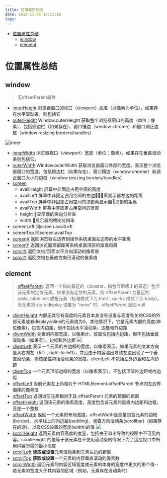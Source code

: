 ```yaml
---
title: 位置属性总结
date: 2018-11-06 15:11:18
tags:
---
```


<!-- TOC -->

- [位置属性总结](#位置属性总结)
  - [window](#window)
  - [element](#element)

<!-- /TOC -->

# 位置属性总结

<!-- 测试环境：**chrome 70.0.3538.77** -->

## window

> 无offsetParent属性

+ [innerHeight](https://developer.mozilla.org/en-US/docs/Web/API/Window/innerHeight)
  浏览器窗口的视口（viewport）高度（以像素为单位），如果存在水平滚动条，则包括它
+ [outerHeight](https://developer.mozilla.org/en-US/docs/Web/API/Window/outerHeight)
  Window.outerHeight 获取整个浏览器窗口的高度（单位：像素），包括侧边栏（如果存在）、窗口镶边（window chrome）和窗口调正边框（window resizing borders/handles）

![inner](https://developer.mozilla.org/@api/deki/files/213/=FirefoxInnerVsOuterHeight2.png)

+ [innerWidth](https://developer.mozilla.org/en-US/docs/Web/API/Window/innerWidth)
  浏览器视口（viewport）宽度（单位：像素），如果存在垂直滚动条则包括它。
+ [outerWidth](https://developer.mozilla.org/en-US/docs/Web/API/Window/outerWidth)
  Window.outerWidth 获取浏览器窗口外部的宽度。表示整个浏览器窗口的宽度，包括侧边栏（如果存在）、窗口镶边（window chrome）和调正窗口大小的边框（window resizing borders/handles）
+ [screen](https://developer.mozilla.org/en-US/docs/Web/API/Screen)
  + availHeight
    屏幕中非固定占用空间的高度
  + availLeft
    屏幕中非固定占用空间的左边离显示器左边的距离
  + availTop
    屏幕中非固定占用空间的顶部离显示器顶部的距离
  + availWidth
    屏幕中非固定占用空间的宽度
  + height
    显示器的纵向分辨率
  + width
    显示器的横向分辨率
+ screenLeft
  同screen.availLeft
+ screenTop
  同screen.availTop
+ [screenX](https://developer.mozilla.org/en-US/docs/Web/API/Window/screenX)
  返回浏览器左边界到操作系统桌面左边界的水平距离
+ [screenY](https://developer.mozilla.org/en-US/docs/Web/API/Window/screenY)
  返回浏览器顶部距离系统桌面顶部的垂直距离
+ [scrollX](https://developer.mozilla.org/en-US/docs/Web/API/Window/scrollX)
  返回文档/页面水平方向滚动的像素值
+ [scrollY](https://developer.mozilla.org/en-US/docs/Web/API/Window/scrollY)
  返回文档在垂直方向已滚动的像素值

<!-- # documentElement

> offsetParent 为 null

+ clientHeight
+ clientLeft
+ clientTop
+ clientWidth
+ offsetHeight
+ offsetLeft
+ offsetTop
+ offsetWidth
+ scrollHeight
+ scrollLeft
+ scrollTop
+ scrollWidth -->

<!-- # body

> offsetParent 为 null

+ clientHeight
+ clientLeft
+ clientTop
+ clientWidth
+ offsetHeight
+ offsetLeft
+ offsetTop
+ offsetWidth
+ scrollHeight
+ scrollLeft
+ scrollTop
+ scrollWidth -->

## element

> [offsetParent](https://developer.mozilla.org/en-US/docs/Web/API/HTMLElement/offsetParent):
> 返回一个指向最近的（closest，指包含层级上的最近）包含该元素的定位元素。如果没有定位的元素，则 offsetParent 为最近的 table, table cell 或根元素（标准模式下为 html；quirks 模式下为 body）。当元素的 style.display 设置为 "none" 时，offsetParent 返回 null

+ [clientHeight](https://developer.mozilla.org/en-US/docs/Web/API/Element/clientHeight)
  内部无其它有高度的元素且本身没有设置与高度有关的CSS的外部元素或者display:inline的元素值为0，其他情况下，它是元素内部的高度(单位像素)，包含内边距，但不包括水平滚动条、边框和外边距
+ [clientWidth](https://developer.mozilla.org/en-US/docs/Web/API/Element/clientWidth)
  元素的内部宽度，以像素计。该属性包括内边距，但不包括垂直滚动条（如果有）、边框和外边距
  ![](https://developer.mozilla.org/@api/deki/files/185/=Dimensions-client.png)
+ [clientLeft](https://developer.mozilla.org/en-US/docs/Web/API/Element/clientLeft)
  表示一个元素的左边框的宽度，以像素表示。如果元素的文本方向是从右向左（RTL, right-to-left），并且由于内容溢出导致左边出现了一个垂直滚动条，则该属性包括滚动条的宽度。clientLeft 不包括左外边距和左内边距
+ [clientTop](https://developer.mozilla.org/en-US/docs/Web/API/Element/clientTop)
  一个元素顶部边框的宽度（以像素表示）。不包括顶部外边距或内边距
+ [offsetLeft](https://developer.mozilla.org/en-US/docs/Web/API/HTMLElement/offsetLeft)
  当前元素左上角相对于  HTMLElement.offsetParent 节点的左边界偏移的像素值
+ [offsetTop](https://developer.mozilla.org/en-US/docs/Web/API/HTMLElement/offsetTop)
  返回当前元素相对于其 offsetParent 元素的顶部的距离
+ [offsetHeight](https://developer.mozilla.org/en-US/docs/Web/API/HTMLElement/offsetHeight)
  返回该元素的像素高度，高度包含该元素的垂直内边距和边框，且是一个整数
+ [offsetWidth](https://developer.mozilla.org/en-US/docs/Web/API/HTMLElement/offsetWidth)
  返回一个元素的布局宽度，offsetWidth是测量包含元素的边框(border)、水平线上的内边距(padding)、竖直方向滚动条(scrollbar)（如果存在的话）、以及CSS设置的宽度(width)的值
![](https://developer.mozilla.org/@api/deki/files/186/=Dimensions-offset.png)
+ [scrollHeight](https://developer.mozilla.org/en-US/docs/Web/API/Element/scrollHeight)
  返回元素内容高度的度量，包括由于溢出导致的视图中不可见内容。scrollHeight 的值等于该元素在不使用滚动条的情况下为了适应视口中所用内容所需的最小高度
+ [scrollLeft](https://developer.mozilla.org/en-US/docs/Web/API/Element/scrollLeft)
  **读取或设置**元素滚动条到元素左边的距离
+ [scrollTop](https://developer.mozilla.org/en-US/docs/Web/API/Element/scrollTop)
  **获取或设置**一个元素的内容垂直滚动的像素数
+ [scrollWidth](https://developer.mozilla.org/en-US/docs/Web/API/Element/scrollWidth)
  返回元素的内容区域宽度或元素的本身的宽度中更大的那个值--若元素的宽度大于其内容的区域（例如，元素存在滚动条时）